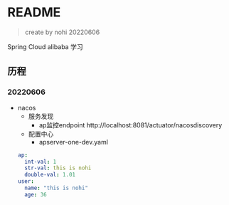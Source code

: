 # README
> create by nohi 20220606

Spring Cloud alibaba 学习

## 历程
### 20220606
* nacos
  * 服务发现
    * ap监控endpoint http://localhost:8081/actuator/nacosdiscovery
  * 配置中心
    * apserver-one-dev.yaml
  ```yaml
  ap:
    int-val: 1
    str-val: this is nohi
    double-val: 1.01
  user:
    name: "this is nohi"
    age: 36
  ```
